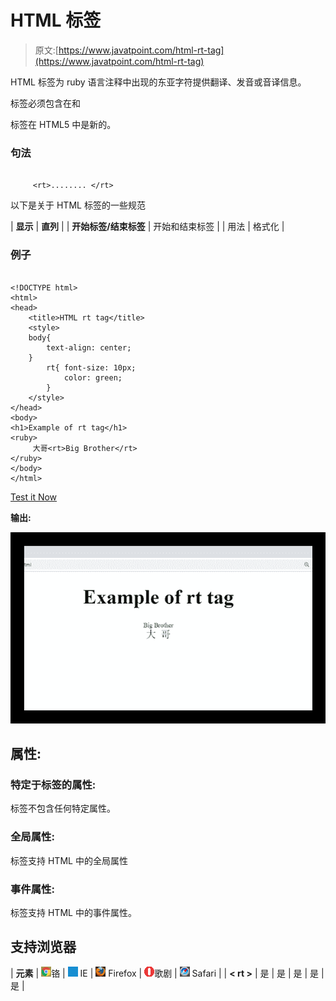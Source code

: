 # HTML <rt>标签</rt>

> 原文:[https://www.javatpoint.com/html-rt-tag](https://www.javatpoint.com/html-rt-tag)

HTML <rt>标签为 ruby 语言注释中出现的东亚字符提供翻译、发音或音译信息。</rt>

<rt>标签必须包含在<ruby>和<rp>(可选)元素中。</rp></ruby></rt>

<rt>标签在 HTML5 中是新的。</rt>

### 句法

```

     <rt>........ </rt>

```

以下是关于 HTML <rt>标签的一些规范</rt>

| **显示** | **直列** |
| **开始标签/结束标签** | 开始和结束标签 |
| 用法 | 格式化 |

### 例子

```

<!DOCTYPE html>
<html>
<head>
	<title>HTML rt tag</title>
	<style>
	body{
		text-align: center;
	}
		rt{ font-size: 10px;
			color: green;
		}
	</style>
</head>
<body>
<h1>Example of rt tag</h1>
<ruby>
	 大哥<rt>Big Brother</rt>
</ruby>
</body>
</html>

```

[Test it Now](https://www.javatpoint.com/oprweb/test.jsp?filename=htmlrttag)

**输出:**

![HTML rt tag](img/67c051037e4e452018e2d661c410d248.png)

## 属性:

### 特定于标签的属性:

<rt>标签不包含任何特定属性。</rt>

### 全局属性:

<rt>标签支持 HTML 中的全局属性</rt>

### 事件属性:

<rt>标签支持 HTML 中的事件属性。</rt>

## 支持浏览器

| **元素** | ![chrome browser](img/4fbdc93dc2016c5049ed108e7318df19.png)铬 | ![ie browser](img/83dd23df1fe8373fd5bf054b2c1dd88b.png) IE | ![firefox browser](img/4f001fff393888a8a807ed29b28145d1.png) Firefox | ![opera browser](img/6cad4a592cc69a052056a0577b4aac65.png)歌剧 | ![safari browser](img/a0f6a9711a92203c5dc5c127fe9c9fca.png) Safari |
| **< rt >** | 是 | 是 | 是 | 是 | 是 |